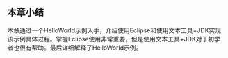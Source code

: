 ## 本章小结

本章通过一个HelloWorld示例入手，介绍使用Eclipse和使用文本工具+JDK实现该示例具体过程。掌握Eclipse使用非常重要，但是使用文本工具+JDK对于初学者也很有帮助。最后详细解释了HelloWorld示例。